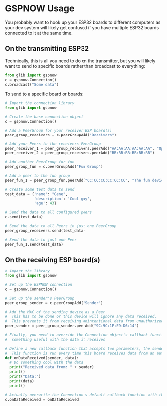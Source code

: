 # GSPNOW Usage

You probably want to hook up your ESP32 boards to different computers as your dev system will likely get confused if you have multiple ESP32 boards connected to it at the same time.

## On the transmitting ESP32
Technically, this is all you need to do on the transmitter, but you will likely want to send to specific boards rather than broadcast to everything:
```python
from glib import gspnow
c = gspnow.Connection()
c.broadcast("Some data")
```

To send to a specific board or boards:

```python
# Import the connection library
from glib import gspnow

# Create the base connection object
c = gspnow.Connection()

# Add a PeerGroup for your receiver ESP board(s)
peer_group_receivers = c.peerGroupAdd("Receivers")

# Add your Peers to the receivers PeerGroup
peer_receiver_1 = peer_group_receivers.peerAdd("AA:AA:AA:AA:AA:AA", "Optional Name")
peer_receiver_2 = peer_group_receivers.peerAdd("BB:BB:BB:BB:BB:BB")

# Add another PeerGroup for fun
peer_group_fun = c.peerGroupAdd("Fun Group")

# Add a peer to the fun group
peer_fun_1 = peer_group_fun.peerAdd("CC:CC:CC:CC:CC:CC", "The fun device")

# Create some test data to send
test_data = {'name': "Gene",
             'description': 'Cool guy',
             'age': 43}

# Send the data to all configured peers
c.send(test_data)

# Send the data to all Peers in just one PeerGroup
peer_group_receivers.send(test_data)

# Send the data to just one Peer
peer_fun_1.send(test_data)
```

## On the receiving ESP board(s)
```python
# Import the library
from glib import gspnow

# Set up the ESPNOW connection
c = gspnow.Connection()

# Set up the sender's PeerGroup
peer_group_sender = c.peerGroupAdd("Sender")

# Add the MAC of the sending device as a Peer
#  This has to be done or this device will ignore any data received.
#  This prevents it from receiving unintentional data from unauthorized ESP boards that are transmitting
peer_sender = peer_group_sender.peerAdd("9C:9C:1F:E9:D6:14")

# Finally, you need to override the Connection object's callback function to do
#  something useful with the data it receives

# Define a new callback function that accepts two parameters, the sender's MAC address and the data:
#  This function is run every time this board receives data from an authorized sender
def onDataReceived(sender, data):
  # Do something cool with the data
  print("Received data from: " + sender)
  print()
  print("Data:")
  print(data)
  print()

# Actually overwrite the Connection's default callback function with the new one:
c.onDataReceived = onDataReceived
```
